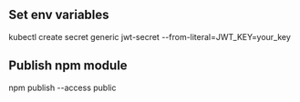 ## Set env variables

kubectl create secret generic jwt-secret --from-literal=JWT_KEY=your_key

## Publish npm module

npm publish --access public